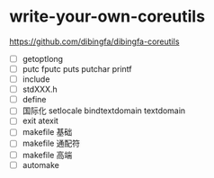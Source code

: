 # write-your-own-coreutils

https://github.com/dibingfa/dibingfa-coreutils

- [ ] getoptlong
- [ ] putc fputc puts putchar printf
- [ ] include
- [ ] stdXXX.h
- [ ] define
- [ ] 国际化 setlocale bindtextdomain textdomain
- [ ] exit atexit
- [ ] makefile 基础
- [ ] makefile 通配符
- [ ] makefile 高端
- [ ] automake
